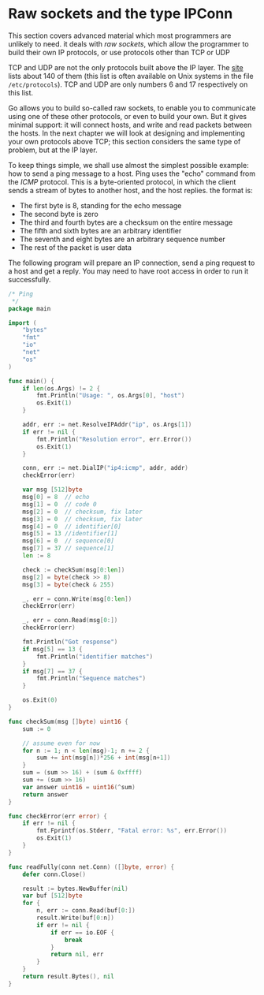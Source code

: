 # Raw sockets and the type IPConn

This section covers advanced material which most programmers are unlikely to need. it deals with *raw sockets*, which allow the programmer to build their own IP protocols, or use protocols other than TCP or UDP

TCP and UDP are not the only protocols built above the IP layer. The [site]( http://www.iana.org/assignments/protocol-numbers) lists about 140 of them (this list is often available on Unix systems in the file `/etc/protocols`). TCP and UDP are only numbers 6 and 17 respectively on this list.

Go allows you to build so-called raw sockets, to enable you to communicate using one of these other protocols, or even to build your own. 
But it gives minimal support: it will connect hosts, and write and read packets between the hosts. 
In the next chapter we will look at designing and implementing your own protocols above TCP; this section considers the same type of problem, but at the IP layer.

To keep things simple, we shall use almost the simplest possible example: how to send a ping message to a host. Ping uses the "echo" command from the *ICMP* protocol. This is a byte-oriented protocol, in which the client sends a stream of bytes to another host, and the host replies. the format is:

* The first byte is 8, standing for the echo message
* The second byte is zero
* The third and fourth bytes are a checksum on the entire message
* The fifth and sixth bytes are an arbitrary identifier
* The seventh and eight bytes are an arbitrary sequence number
* The rest of the packet is user data


The following program will prepare an IP connection, send a ping request to a host and get a reply. You may need to have root access in order to run it successfully.

```go
/* Ping
 */
package main

import (
	"bytes"
	"fmt"
	"io"
	"net"
	"os"
)

func main() {
	if len(os.Args) != 2 {
		fmt.Println("Usage: ", os.Args[0], "host")
		os.Exit(1)
	}

	addr, err := net.ResolveIPAddr("ip", os.Args[1])
	if err != nil {
		fmt.Println("Resolution error", err.Error())
		os.Exit(1)
	}

	conn, err := net.DialIP("ip4:icmp", addr, addr)
	checkError(err)

	var msg [512]byte
	msg[0] = 8  // echo
	msg[1] = 0  // code 0
	msg[2] = 0  // checksum, fix later
	msg[3] = 0  // checksum, fix later
	msg[4] = 0  // identifier[0]
	msg[5] = 13 //identifier[1]
	msg[6] = 0  // sequence[0]
	msg[7] = 37 // sequence[1]
	len := 8

	check := checkSum(msg[0:len])
	msg[2] = byte(check >> 8)
	msg[3] = byte(check & 255)

	_, err = conn.Write(msg[0:len])
	checkError(err)

	_, err = conn.Read(msg[0:])
	checkError(err)

	fmt.Println("Got response")
	if msg[5] == 13 {
		fmt.Println("identifier matches")
	}
	if msg[7] == 37 {
		fmt.Println("Sequence matches")
	}

	os.Exit(0)
}

func checkSum(msg []byte) uint16 {
	sum := 0

	// assume even for now
	for n := 1; n < len(msg)-1; n += 2 {
		sum += int(msg[n])*256 + int(msg[n+1])
	}
	sum = (sum >> 16) + (sum & 0xffff)
	sum += (sum >> 16)
	var answer uint16 = uint16(^sum)
	return answer
}

func checkError(err error) {
	if err != nil {
		fmt.Fprintf(os.Stderr, "Fatal error: %s", err.Error())
		os.Exit(1)
	}
}

func readFully(conn net.Conn) ([]byte, error) {
	defer conn.Close()

	result := bytes.NewBuffer(nil)
	var buf [512]byte
	for {
		n, err := conn.Read(buf[0:])
		result.Write(buf[0:n])
		if err != nil {
			if err == io.EOF {
				break
			}
			return nil, err
		}
	}
	return result.Bytes(), nil
}
```